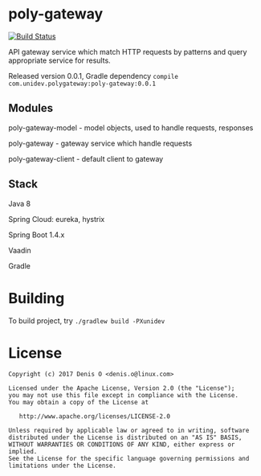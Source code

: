 # poly-gateway

[![Build Status](https://travis-ci.org/universal-development/poly-gateway.svg?branch=master)](https://travis-ci.org/universal-development/poly-gateway)

API gateway service which match HTTP requests by patterns and query appropriate service for results.

Released version 0.0.1, Gradle dependency 
`compile com.unidev.polygateway:poly-gateway:0.0.1`

## Modules

poly-gateway-model - model objects, used to handle requests, responses

poly-gateway - gateway service which handle requests

poly-gateway-client - default client to gateway

## Stack

 Java 8

 Spring Cloud: eureka, hystrix 
 
 Spring Boot 1.4.x

 Vaadin

 Gradle


# Building
To build project, try
`./gradlew build -PXunidev`

License
=======
 
    Copyright (c) 2017 Denis O <denis.o@linux.com>
 
    Licensed under the Apache License, Version 2.0 (the "License");
    you may not use this file except in compliance with the License.
    You may obtain a copy of the License at
 
       http://www.apache.org/licenses/LICENSE-2.0
 
    Unless required by applicable law or agreed to in writing, software
    distributed under the License is distributed on an "AS IS" BASIS,
    WITHOUT WARRANTIES OR CONDITIONS OF ANY KIND, either express or implied.
    See the License for the specific language governing permissions and
    limitations under the License.
